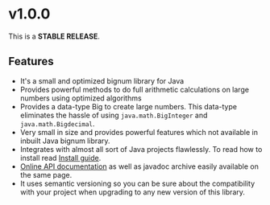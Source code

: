 # v1.0.0
This is a **STABLE RELEASE**.

## Features
* It's a small and optimized bignum library for Java
* Provides powerful methods to do full arithmetic calculations on large numbers using optimized algorithms
* Provides a data-type Big to create large numbers. This data-type eliminates the hassle of using `java.math.BigInteger` and `java.math.Bigdecimal`.
* Very small in size and provides powerful features which not available in inbuilt Java bignum library.
* Integrates with almost all sort of Java projects flawlessly. To read how to install read [Install guide](https://github.com/Nishi-Inc/bigNumber/wiki/Download-and-Install-Guide).
* [Online API documentation](http://nishi-inc.github.io/bigNumber/API-Documentation) as well as javadoc archive easily available on the same page.
* It uses semantic versioning so you can be sure about the compatibility with your project when upgrading to any new version of this library.

